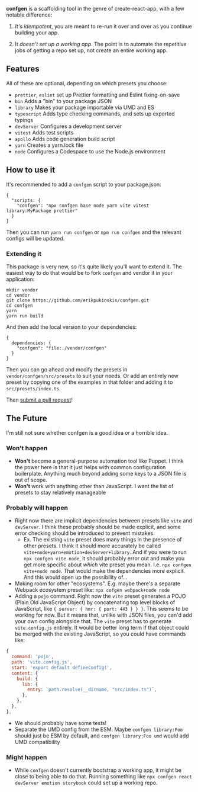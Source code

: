 **confgen** is a scaffolding tool in the genre of create-react-app, with a few notable difference:

1. _It's idempotent_, you are meant to re-run it over and over as you continue building your app.

2. It _doesn't set up a working app_. The point is to automate the repetitive jobs of getting a repo
   set up, not create an entire working app.

## Features
All of these are optional, depending on which presets you choose:

 - `prettier`, `eslint` set up Prettier formatting and Eslint fixing-on-save
 - `bin` Adds a "bin" to your package JSON
 - `library` Makes your package importable via UMD and ES
 - `typescript` Adds type checking commands, and sets up exported typings
 - `devServer` Configures a development server
 - `vitest` Adds test scripts
 - `apollo` Adds code generation build script
 - `yarn` Creates a yarn.lock file
 - `node` Configures a Codespace to use the Node.js environment

## How to use it

It's recommended to add a `confgen` script to your package.json:

```
{
  "scripts: {
    "confgen": "npx confgen base node yarn vite vitest library:MyPackage prettier"
  }
}
```

Then you can run `yarn run confgen` or `npm run confgen` and the relevant configs will be updated.

### Extending it

This package is very new, so it's quite likely you'll want to extend it. The easiest way to do that
would be to fork `confgen` and vendor it in your application:

```
mkdir vendor
cd vendor
git clone https://github.com/erikpukinskis/confgen.git
cd confgen
yarn
yarn run build
```

And then add the local version to your dependencies:

```
{
  dependencies: {
    "confgen": "file:./vendor/confgen"
  }
}
```
Then you can go ahead and modify the presets in `vendor/confgen/src/presets` to suit your needs. Or
add an entirely new preset by copying one of the examples in that folder and adding it to
`src/presets/index.ts`.

Then [submit a pull request](https://github.com/erikpukinskis/confgen/pulls)!

## The Future

I'm still not sure whether confgen is a good idea or a horrible idea.

### Won't happen
* **Won't** become a general-purpose automation tool like Puppet. I think the power here is that it just
  helps with common configuration boilerplate. Anything much beyond adding some keys to a JSON file
  is out of scope.
* **Won't** work with anything other than JavaScript. I want the list of presets to stay relatively
  manageable

### Probably will happen
* Right now there are implicit dependencies between presets like `vite` and `devServer`. I think
  these probably should be made explicit, and some error checking should be introduced to prevent
  mistakes.
  * Ex. The existing `vite` preset does many things in the presence of other presets. I think it
    should more accurately be called `vite+node+yarn+emotion+devServer+library`. And if you were
    to run `npx confgen vite node`, it should probably error out and make you get more specific
    about _which_ vite preset you mean. I.e. `npx confgen vite+node node`. That would make the
    dependencies more explicit. And this would open up the possibility of...
* Making room for other "ecosystems". E.g. maybe there's a separate Webpack ecosystem preset like:
  `npx cofgen webpack+node node`
* Adding a `pojo` command. Right now the `vite` preset generates a POJO (Plain Old JavaScript Object)
  by concatenating top level blocks of JavaScript, like `{ server: { hmr: { port: 443 } } }`. This
  seems to be working for now. But it means that, unlike with JSON files, you can'd add your own
  config alongside that. The `vite` preset has to generate `vite.config.js` entirely. It would be
  better long term if that object could be merged with the existing JavaScript, so you could have
  commands like:
```js
{
  command: 'pojo',
  path: 'vite.config.js',
  start: 'export default defineConfig(',
  content: {
    build: {
      lib: {
        entry: `path.resolve(__dirname, "src/index.ts")`,
      },
    },
  },
},
```
* We should probably have some tests!
* Separate the UMD config from the ESM. Maybe `confgen library:Foo` should just be ESM by default,
  and `confgen library:Foo umd` would add UMD compatibility

### Might happen
* While `confgen` doesn't currently bootstrap a working app, it might be close to being able to do
  that. Running something like `npx confgen react devServer emotion storybook` could set up a working
  repo.
